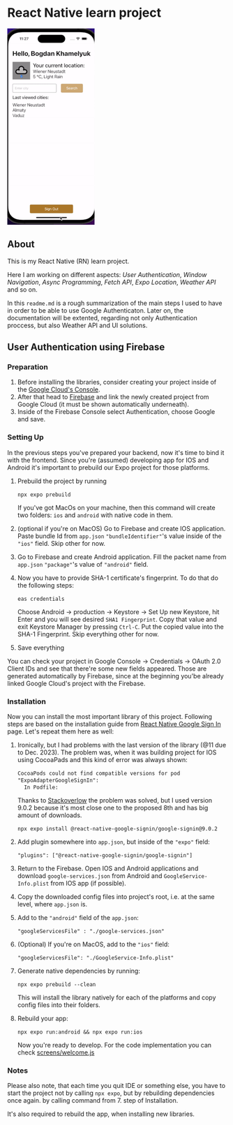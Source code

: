 # React Native learn project


![Working example](./screenrecording.gif )

## About

This is my React Native (RN) learn project.

Here I am working on different aspects: _User Authentication_, _Window Navigation_, _Async Programming_, _Fetch API_, _Expo Location_, _Weather API_ and so on.

In this `readme.md` is a rough summarization of the main steps I used to have in order to be able to use Google Authenticaton. Later on, the documentation will be extented, regarding not only Authentication proccess, but also Weather API and UI solutions.

## User Authentication using Firebase

### Preparation

1. Before installing the libraries, consider creating your project inside of the [Google Cloud's Console](https://console.cloud.google.com/).
2. After that head to [Firebase](https://console.firebase.google.com/) and link the newly created project from Google Cloud (it must be shown automatically underneath).
3. Inside of the Firebase Console select Authentication, choose Google and save.

### Setting Up

In the previous steps you've prepared your backend, now it's time to bind it with the frontend. Since you're (assumed) developing app for IOS and Android it's important to prebuild our Expo project for those platforms.

1. Prebuild the project by running
   ```
   npx expo prebuild
   ```
   If you've got MacOs on your machine, then this command will create two folders: `ios` and `android` with native code in them.
2. (optional if you're on MacOS) Go to Firebase and create IOS application. Paste bundle Id from `app.json` `"bundleIdentifier"`'s value inside of the `"ios"` field. Skip other for now.
3. Go to Firebase and create Android application. Fill the packet name from `app.json` `"package"`'s value of `"android"` field.
4. Now you have to provide SHA-1 certificate's fingerprint. To do that do the following steps:

   ```
   eas credentials
   ```

   Choose Android -> production -> Keystore -> Set Up new Keystore, hit Enter and you will see desired `SHA1 Fingerprint`. Copy that value and exit Keystore Manager by pressing `Ctrl-C`.
   Put the copied value into the SHA-1 Fingerprint. Skip everything other for now.

5. Save everything

You can check your project in Google Console -> Credentials -> OAuth 2.0 Client IDs and see that there're some new fields appeared. Those are generated automatically by Firebase, since at the beginning you'be already linked Google Cloud's project with the Firebase.

### Installation

Now you can install the most important library of this project. Following steps are based on the installation guide from [React Native Google Sign In](https://react-native-google-signin.github.io/docs/setting-up/expo) page. Let's repeat them here as well:

1. Ironically, but I had problems with the last version of the library (@11 due to Dec. 2023). The problem was, when it was building project for IOS using CocoaPads and this kind of error was always shown:

   ```
   CocoaPods could not find compatible versions for pod "ExpoAdapterGoogleSignIn":
     In Podfile:
   ```

   Thanks to [Stackoverlow](https://stackoverflow.com/a/74917149/14350322) the problem was solved, but I used version 9.0.2 because it's most close one to the proposed 8th and has big amount of downloads.

   ```
   npx expo install @react-native-google-signin/google-signin@9.0.2
   ```

2. Add plugin somewhere into `app.json`, but inside of the `"expo"` field:
   ```
   "plugins": ["@react-native-google-signin/google-signin"]
   ```
3. Return to the Firebase. Open IOS and Android applications and download `google-services.json` from Android and `GoogleService-Info.plist` from IOS app (if possible).
4. Copy the downloaded config files into project's root, i.e. at the same level, where `app.json` is.

5. Add to the `"android"` field of the `app.json`:
   ```
   "googleServicesFile" : "./google-services.json"
   ```
6. (Optional) If you're on MacOS, add to the `"ios"` field:
   ```
   "googleServicesFile": "./GoogleService-Info.plist"
   ```
7. Generate native dependencies by running:

   ```
   npx expo prebuild --clean
   ```

   This will install the library natively for each of the platforms and copy config files into their folders.

8. Rebuild your app:
   ```
   npx expo run:android && npx expo run:ios
   ```
   Now you're ready to develop. For the code implementation you can check [screens/welcome.js](https://github.com/bogdankhamelyuk/learn-app/blob/main/screens/welcome.js)

### Notes

Please also note, that each time you quit IDE or something else, you have to start the project not by calling `npx expo`, but by rebuilding dependencies once again. by calling command from 7. step of Installation.

It's also required to rebuild the app, when installing new libraries.
